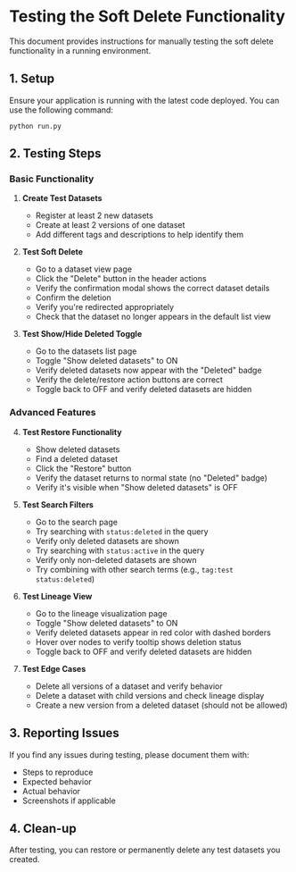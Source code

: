 # Testing the Soft Delete Functionality

This document provides instructions for manually testing the soft delete functionality in a running environment.

## 1. Setup

Ensure your application is running with the latest code deployed. You can use the following command:

```
python run.py
```

## 2. Testing Steps

### Basic Functionality

1. **Create Test Datasets**
   - Register at least 2 new datasets
   - Create at least 2 versions of one dataset
   - Add different tags and descriptions to help identify them

2. **Test Soft Delete**
   - Go to a dataset view page
   - Click the "Delete" button in the header actions
   - Verify the confirmation modal shows the correct dataset details
   - Confirm the deletion
   - Verify you're redirected appropriately
   - Check that the dataset no longer appears in the default list view

3. **Test Show/Hide Deleted Toggle**
   - Go to the datasets list page
   - Toggle "Show deleted datasets" to ON
   - Verify deleted datasets now appear with the "Deleted" badge
   - Verify the delete/restore action buttons are correct
   - Toggle back to OFF and verify deleted datasets are hidden

### Advanced Features

4. **Test Restore Functionality**
   - Show deleted datasets
   - Find a deleted dataset
   - Click the "Restore" button
   - Verify the dataset returns to normal state (no "Deleted" badge)
   - Verify it's visible when "Show deleted datasets" is OFF

5. **Test Search Filters**
   - Go to the search page
   - Try searching with `status:deleted` in the query
   - Verify only deleted datasets are shown
   - Try searching with `status:active` in the query
   - Verify only non-deleted datasets are shown
   - Try combining with other search terms (e.g., `tag:test status:deleted`)

6. **Test Lineage View**
   - Go to the lineage visualization page
   - Toggle "Show deleted datasets" to ON
   - Verify deleted datasets appear in red color with dashed borders
   - Hover over nodes to verify tooltip shows deletion status
   - Toggle back to OFF and verify deleted datasets are hidden

7. **Test Edge Cases**
   - Delete all versions of a dataset and verify behavior
   - Delete a dataset with child versions and check lineage display
   - Create a new version from a deleted dataset (should not be allowed)

## 3. Reporting Issues

If you find any issues during testing, please document them with:
- Steps to reproduce
- Expected behavior
- Actual behavior
- Screenshots if applicable

## 4. Clean-up

After testing, you can restore or permanently delete any test datasets you created.
